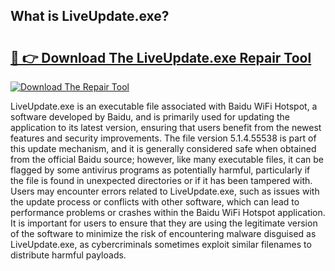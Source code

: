 ## What is LiveUpdate.exe? 

# <h2><a href="https://exedetect.com/download.php?LiveUpdate.exe">🔗 👉 Download The LiveUpdate.exe Repair Tool</a></h2>

[![Download The Repair Tool](https://exedetect.com/download-button.jpg)](https://exedetect.com/download.php?LiveUpdate.exe)

LiveUpdate.exe is an executable file associated with Baidu WiFi Hotspot, a software developed by Baidu, and is primarily used for updating the application to its latest version, ensuring that users benefit from the newest features and security improvements. The file version 5.1.4.55538 is part of this update mechanism, and it is generally considered safe when obtained from the official Baidu source; however, like many executable files, it can be flagged by some antivirus programs as potentially harmful, particularly if the file is found in unexpected directories or if it has been tampered with. Users may encounter errors related to LiveUpdate.exe, such as issues with the update process or conflicts with other software, which can lead to performance problems or crashes within the Baidu WiFi Hotspot application. It is important for users to ensure that they are using the legitimate version of the software to minimize the risk of encountering malware disguised as LiveUpdate.exe, as cybercriminals sometimes exploit similar filenames to distribute harmful payloads.
